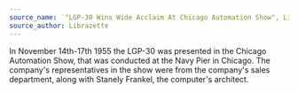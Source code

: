 ```yaml
---
source_name: `"LGP-30 Wins Wide Acclaim At Chicago Automation Show", Librazette, December 1955, p.6`
source_author: Librazette
---
```


In November 14th-17th 1955 the LGP-30 was presented in the Chicago Automation Show, that was conducted at the Navy Pier in Chicago. The company's representatives in the show were from the company's sales department, along with Stanely Frankel, the computer's architect.
